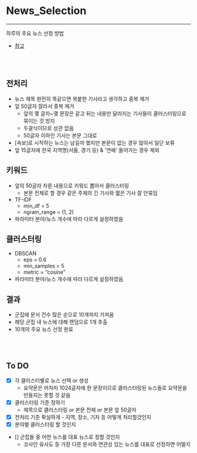 # News_Selection
---
하루의 주요 뉴스 선정 방법
* [참고](https://hoonzi-text.tistory.com/19)

<br>
<br>

## 전처리

- 뉴스 제목 완전히 똑같으면 복붙한 기사라고 생각하고 중복 제거
- 앞 50글자 잘라서 중복 제거
    - 앞의 몇 글자~몇 문장은 같고 뒤는 내용만 달라지는 기사들이 클러스터링으로 묶이는 것 방지
    - 두괄식이므로 상관 없음
    - 50글자 이하인 기사는 본문 그대로
- [속보]로 시작하는 뉴스는 남길까 했지만 본문이 없는 경우 많아서 일단 보류
- 앞 15글자에 한국 지역명(서울, 경기 등) & '연예' 들어가는 경우 제외


## 키워드

- 앞의 50글자 자른 내용으로 키워드 뽑아서 클러스터링
    - 본문 전체로 할 경우 같은 주제의 긴 기사와 짧은 기사 잘 안묶임
- TF-IDF
    - min_df = 5
    - ngram_range = (1, 2)
- 파라미터 분야/뉴스 개수에 따라 다르게 설정하였음

## 클러스터링

- DBSCAN
    - eps = 0.6
    - min_samples = 5
    - metric = “cosine”
- 파라미터 분야/뉴스 개수에 따라 다르게 설정하였음

## 결과

- 군집에 문서 건수 많은 순으로 10개까지 가져옴
- 해당 군집 내 뉴스에 대해 랜덤으로 1개 추출
- 10개의 주요 뉴스 선정 완료




<br>
<br>

## To DO
- [X]  각 클러스터별로 뉴스 선택 or 생성
    - 요약문은 어차피 1024글자에 한 문장이므로 클러스터링된 뉴스들로 요약문을 만들지는 못할 것 같음
- [X]  클러스터링 기준 정하기
    - 제목으로 클러스터링 or 본문 전체 or 본문 앞 50글자
- [X]  전처리 기준 확실하게 - 지역, 장소, 기자 등 어떻게 처리할것인지
- [X]  분야별 클러스터링 할 것인지  
- [] 군집들 중 어떤 뉴스를 대표 뉴스로 정할 것인지
    - 코사인 유사도 등 가장 다른 문서와 연관성 있는 뉴스를 대표로 선정하면 어떨지

